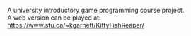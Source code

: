 A university introductory game programming course project.<br>
A web version can be played at: https://www.sfu.ca/~kgarnett/KittyFishReaper/
